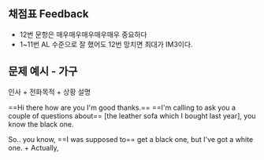 ## 채점표 Feedback
- 12번 문항은 매우매우매우매우매우 중요하다
- 1~11번 AL 수준으로 잘 했어도 12번 망치면 최대가 IM3이다.

## 문제 예시 - 가구

인사 + 전화목적 + 상황 설명

==Hi there how are you I'm good thanks.==
==I'm calling to ask you a couple of questions about== [the leather sofa which I bought last year], you know the black one.

So.. you know, ==I was supposed to== get a black one, but I've got a white one. + Actually,